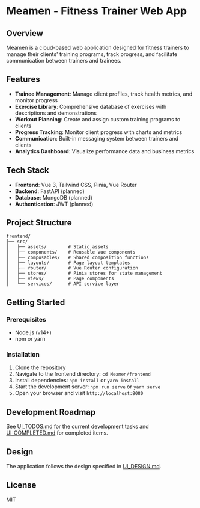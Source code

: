 # Meamen - Fitness Trainer Web App

## Overview

Meamen is a cloud-based web application designed for fitness trainers to manage their clients' training programs, track progress, and facilitate communication between trainers and trainees.

## Features

- **Trainee Management**: Manage client profiles, track health metrics, and monitor progress
- **Exercise Library**: Comprehensive database of exercises with descriptions and demonstrations
- **Workout Planning**: Create and assign custom training programs to clients
- **Progress Tracking**: Monitor client progress with charts and metrics
- **Communication**: Built-in messaging system between trainers and clients
- **Analytics Dashboard**: Visualize performance data and business metrics

## Tech Stack

- **Frontend**: Vue 3, Tailwind CSS, Pinia, Vue Router
- **Backend**: FastAPI (planned)
- **Database**: MongoDB (planned)
- **Authentication**: JWT (planned)

## Project Structure

```
frontend/
├── src/
│   ├── assets/        # Static assets
│   ├── components/    # Reusable Vue components
│   ├── composables/   # Shared composition functions
│   ├── layouts/       # Page layout templates
│   ├── router/        # Vue Router configuration
│   ├── stores/        # Pinia stores for state management
│   ├── views/         # Page components
│   └── services/      # API service layer
```

## Getting Started

### Prerequisites

- Node.js (v14+)
- npm or yarn

### Installation

1. Clone the repository
2. Navigate to the frontend directory: `cd Meamen/frontend`
3. Install dependencies: `npm install` or `yarn install`
4. Start the development server: `npm run serve` or `yarn serve`
5. Open your browser and visit `http://localhost:8080`

## Development Roadmap

See [UI_TODOS.md](./UI_TODOS.md) for the current development tasks and [UI_COMPLETED.md](./UI_COMPLETED.md) for completed items.

## Design

The application follows the design specified in [UI_DESIGN.md](./UI_DESIGN.md).

## License

MIT